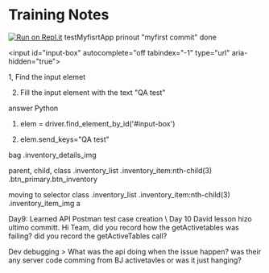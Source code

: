 # Training Notes
[![Run on Repl.it](https://repl.it/badge/github/Isaacf04/test)](https://repl.it/github/Isaacf04/test)
testMyfisrtApp
prinout "myfirst commit"
done


<input id="input-box" autocomplete="off tabindex="-1" type="url" aria-hidden="true">

1, Find the input elemet

2. Fill the input element with the text "QA test"

answer  Python

1. elem = driver.find_element_by_id('#input-box')

2. elem.send_keys="QA test"

bag
.inventory_details_img  


parent, child, class
.inventory_list .inventory_item:nth-child(3) .btn_primary.btn_inventory


moving to selector class
.inventory_list .inventory_item:nth-child(3) .inventory_item_img a


Day9: Learned API Postman test case creation \\
Day 10 David lesson hizo ultimo committ. Hi Team, did you record how the getActivetables was failing? did you record the getActiveTables call? 

Dev debugging >
What was the api doing when the 
issue happen? was their any server code comming from BJ activetavles or was it just hanging?
     


